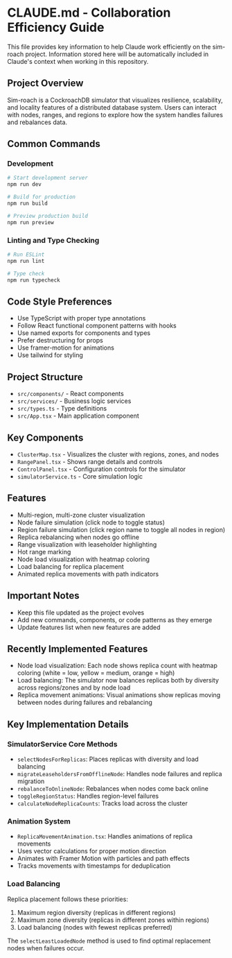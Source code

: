 # CLAUDE.md - Collaboration Efficiency Guide

This file provides key information to help Claude work efficiently on the sim-roach project. Information stored here will be automatically included in Claude's context when working in this repository.

## Project Overview
Sim-roach is a CockroachDB simulator that visualizes resilience, scalability, and locality features of a distributed database system. Users can interact with nodes, ranges, and regions to explore how the system handles failures and rebalances data.

## Common Commands

### Development
```bash
# Start development server
npm run dev

# Build for production
npm run build

# Preview production build
npm run preview
```

### Linting and Type Checking
```bash
# Run ESLint
npm run lint

# Type check
npm run typecheck
```

## Code Style Preferences
- Use TypeScript with proper type annotations
- Follow React functional component patterns with hooks
- Use named exports for components and types
- Prefer destructuring for props
- Use framer-motion for animations
- Use tailwind for styling

## Project Structure
- `src/components/` - React components
- `src/services/` - Business logic services
- `src/types.ts` - Type definitions
- `src/App.tsx` - Main application component

## Key Components
- `ClusterMap.tsx` - Visualizes the cluster with regions, zones, and nodes
- `RangePanel.tsx` - Shows range details and controls
- `ControlPanel.tsx` - Configuration controls for the simulator
- `simulatorService.ts` - Core simulation logic

## Features
- Multi-region, multi-zone cluster visualization
- Node failure simulation (click node to toggle status)
- Region failure simulation (click region name to toggle all nodes in region)
- Replica rebalancing when nodes go offline
- Range visualization with leaseholder highlighting
- Hot range marking
- Node load visualization with heatmap coloring
- Load balancing for replica placement
- Animated replica movements with path indicators

## Important Notes
- Keep this file updated as the project evolves
- Add new commands, components, or code patterns as they emerge
- Update features list when new features are added

## Recently Implemented Features
- Node load visualization: Each node shows replica count with heatmap coloring (white = low, yellow = medium, orange = high)
- Load balancing: The simulator now balances replicas both by diversity across regions/zones and by node load
- Replica movement animations: Visual animations show replicas moving between nodes during failures and rebalancing

## Key Implementation Details

### SimulatorService Core Methods
- `selectNodesForReplicas`: Places replicas with diversity and load balancing
- `migrateLeaseholdersFromOfflineNode`: Handles node failures and replica migration
- `rebalanceToOnlineNode`: Rebalances when nodes come back online
- `toggleRegionStatus`: Handles region-level failures
- `calculateNodeReplicaCounts`: Tracks load across the cluster

### Animation System
- `ReplicaMovementAnimation.tsx`: Handles animations of replica movements
- Uses vector calculations for proper motion direction
- Animates with Framer Motion with particles and path effects
- Tracks movements with timestamps for deduplication

### Load Balancing
Replica placement follows these priorities:
1. Maximum region diversity (replicas in different regions)
2. Maximum zone diversity (replicas in different zones within regions)
3. Load balancing (nodes with fewest replicas preferred)

The `selectLeastLoadedNode` method is used to find optimal replacement nodes when failures occur.